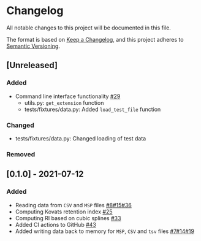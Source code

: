# Changelog
All notable changes to this project will be documented in this file.

The format is based on [Keep a Changelog](https://keepachangelog.com/en/1.0.0/),
and this project adheres to [Semantic Versioning](https://semver.org/spec/v2.0.0.html).

## [Unreleased]
### Added
- Command line interface functionality [#29]()
  - utils.py: `get_extension` function
  - tests/fixtures/data.py: Added `load_test_file` function
### Changed
- tests/fixtures/data.py: Changed loading of test data
### Removed

## [0.1.0] - 2021-07-12
### Added
- Reading data from `CSV` and `MSP` files [#8](https://github.com/RECETOX/RIAssigner/pull/8)[#15](https://github.com/RECETOX/RIAssigner/pull/15)[#36](https://github.com/RECETOX/RIAssigner/pull/36)
- Computing Kovats retention index [#25](https://github.com/RECETOX/RIAssigner/pull/25)
- Computing RI based on cubic splines [#33](https://github.com/RECETOX/RIAssigner/pull/33)
- Added CI actions to GitHub [#43](https://github.com/RECETOX/RIAssigner/pull/43)
- Added writing data back to memory for `MSP`, `CSV` and `tsv` files [#7](https://github.com/RECETOX/RIAssigner/pull/7)[#14](https://github.com/RECETOX/RIAssigner/pull/14)[#19](https://github.com/RECETOX/RIAssigner/pull/19)


